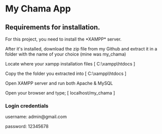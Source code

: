 <!DOCTYPE html>
<html>
<body>

<h1> My Chama App </h1>

<h2>Requirements for installation.</h2>

<p> For this project, you need to install the *XAMPP* server. </p>
<p> After it's installed, download the zip file from my Github and extract it in a folder with the name of your choice (mine was my_chama)</p>
<p> Locate where your xampp installation files [ C:\xampp\htdocs ] </p>
<p> Copy the the folder you extracted into [ C:\xampp\htdocs ] </p>
<p> Open XAMPP server and run both Apache & MySQL </p>
<p> Open your browser and type; [ localhost/my_chama ] </p>

<h3> Login credentials </h3>
<p> username: admin@gmail.com</p> <p> password: 12345678 </p>

</body>
</html>
